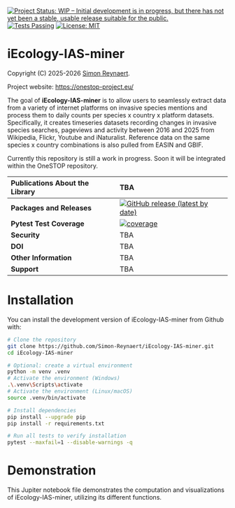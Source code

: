 [![Project Status: WIP – Initial development is in progress, but there has not yet been a stable, usable release suitable for the public.](https://www.repostatus.org/badges/latest/wip.svg)](https://www.repostatus.org/#wip)
[![Tests Passing](https://github.com/Simon-Reynaert/iEcology-IAS-miner/actions/workflows/tests.yml/badge.svg?branch=main)](https://github.com/Simon-Reynaert/iEcology-IAS-miner/actions/workflows/tests.yml)
[![License: MIT](https://img.shields.io/badge/License-MIT-yellow.svg)](https://opensource.org/licenses/MIT)

# iEcology-IAS-miner

Copyright (C) 2025-2026 [Simon Reynaert](https://scholar.google.be/citations?user=yIVCDfoAAAAJ&hl=en).

Project website: https://onestop-project.eu/

The goal of **iEcology-IAS-miner** is to allow users to seamlessly extract data from a variety of internet platforms on invasive species mentions and process them to daily counts per species x country x platform datasets. Specifically, it creates timeseries datasets recording changes in invasive species searches, pageviews and activity between 2016 and 2025 from Wikipedia, Flickr, Youtube and iNaturalist. Reference data on the same species x country combinations is also pulled from EASIN and GBIF.  

Currently this repository is still a work in progress. Soon it will be integrated within the OneSTOP repository.  

| __Publications About the Library__ | TBA |
| :--- | :--- |
| __Packages and Releases__ |  [![GitHub release (latest by date)](https://img.shields.io/github/v/release/Simon-Reynaert/iEcology-IAS-miner?logo=GitHub)](https://github.com/Simon-Reynaert/iEcology-IAS-miner/releases) |
| __Pytest Test Coverage__ | [![coverage](https://img.shields.io/codecov/c/github/Simon-Reynaert/iEcology-IAS-miner/main?style=flat-square)](https://codecov.io/gh/Simon-Reynaert/iEcology-IAS-miner) |
| __Security__ | TBA |
| __DOI__ | TBA |
| __Other Information__ | TBA |
| __Support__ | TBA |

# Installation
You can install the development version of iEcology-IAS-miner from Github with:
```bash
# Clone the repository
git clone https://github.com/Simon-Reynaert/iEcology-IAS-miner.git
cd iEcology-IAS-miner

# Optional: create a virtual environment
python -m venv .venv
# Activate the environment (Windows)
.\.venv\Scripts\activate
# Activate the environment (Linux/macOS)
source .venv/bin/activate

# Install dependencies
pip install --upgrade pip
pip install -r requirements.txt

# Run all tests to verify installation
pytest --maxfail=1 --disable-warnings -q
```
# Demonstration
This Jupiter notebook file demonstrates the computation and visualizations of iEcology-IAS-miner, utilizing its different functions. 
